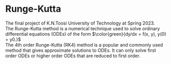 # Runge-Kutta
The final project of K.N.Toosi University of Technology at Spring 2023.</br>
The Runge-Kutta method is a numerical technique used to solve ordinary differential equations (ODEs) of the form $\color{green}{dy/dx = f(x, y), y(0) = y0.}$
</br> The 4th order Runge-Kutta (RK4) method is a popular and commonly used method that gives approximate solutions to ODEs. It can only solve first order ODEs or higher order ODEs that are reduced to first order.
